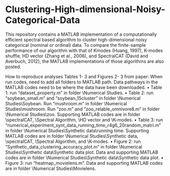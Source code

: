 # Clustering-High-dimensional-Noisy-Categorical-Data
This repository contains a MATLAB implementation of a computationally efficient spectral based algorithm to cluster high-dimensional noisy
categorical (nominal or ordinal) data. To compare the finite-sample performance of our algorithm with that of Kmodes (Huang, 1997), K-modes shuffle, HD vector (Zhang et al., 2006), and SpectralCAT (David and Averbuch, 2012), the MATLAB implementations of those algorithms are also posted. 

How to reproduce analyses Tables 1- 3 and Figures 2- 3 from paper:
When run codes, need to add all folders to MATLAB path. Data pathways in the MATLAB codes need to be where the data have been downloaded. 
•	Table 1: run “dataset_property.m” in folder \Numerical Studies.
•	Table 2: run “soybean_small.m” and “soybean_15cluster” in folder \Numerical Studies\Soybean.
Run “mushroom.m” in folder \Numerical Studies\mushroom.
Run “zoo.m” and “zoo_relable_omnivore8.m” in folder \Numerical Studies\zoo.
Supporting MATLAB codes are in folder \spectralCAT, \Spectral Algorithm, \HD vector and \K-modes.
•	Table 3: run “numerical_experiment_synt_data_running_time_r4g6_20random_matri.m” in folder \Numerical Studies\Synthetic data\running time. Supporting MATLAB codes are in folder \Numerical Studies\Synthetic data, \spectralCAT, \Spectral Algorithm, and \K-modes. 
•	Figure 2: run “Synthetic_data_clustering_accuracy_plot.m” in folder \Numerical Studies\Synthetic data\Synthetic data plot. Data and supporting MATLAB codes are in folder \Numerical Studies\Synthetic data\Synthetic data plot.
•	Figure 3: run “heatmap_movielens.m”. Data and supporting MATLAB codes are in folder \Numerical Studies\Movielens.

